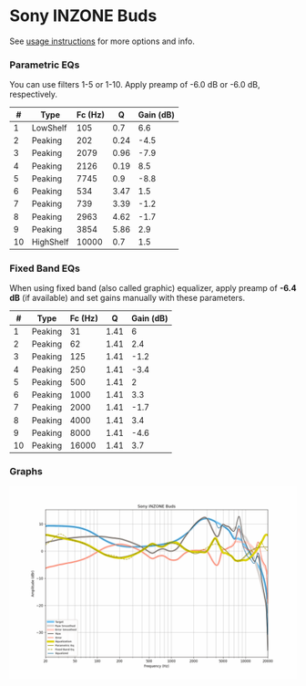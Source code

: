 # Sony INZONE Buds
See [usage instructions](https://github.com/jaakkopasanen/AutoEq#usage) for more options and info.

### Parametric EQs
You can use filters 1-5 or 1-10. Apply preamp of -6.0 dB or -6.0 dB, respectively.

|   # | Type      |   Fc (Hz) |    Q |   Gain (dB) |
|-----|-----------|-----------|------|-------------|
|   1 | LowShelf  |       105 | 0.7  |         6.6 |
|   2 | Peaking   |       202 | 0.24 |        -4.5 |
|   3 | Peaking   |      2079 | 0.96 |        -7.9 |
|   4 | Peaking   |      2126 | 0.19 |         8.5 |
|   5 | Peaking   |      7745 | 0.9  |        -8.8 |
|   6 | Peaking   |       534 | 3.47 |         1.5 |
|   7 | Peaking   |       739 | 3.39 |        -1.2 |
|   8 | Peaking   |      2963 | 4.62 |        -1.7 |
|   9 | Peaking   |      3854 | 5.86 |         2.9 |
|  10 | HighShelf |     10000 | 0.7  |         1.5 |

### Fixed Band EQs
When using fixed band (also called graphic) equalizer, apply preamp of **-6.4 dB** (if available) and set gains manually with these parameters.

|   # | Type    |   Fc (Hz) |    Q |   Gain (dB) |
|-----|---------|-----------|------|-------------|
|   1 | Peaking |        31 | 1.41 |         6   |
|   2 | Peaking |        62 | 1.41 |         2.4 |
|   3 | Peaking |       125 | 1.41 |        -1.2 |
|   4 | Peaking |       250 | 1.41 |        -3.4 |
|   5 | Peaking |       500 | 1.41 |         2   |
|   6 | Peaking |      1000 | 1.41 |         3.3 |
|   7 | Peaking |      2000 | 1.41 |        -1.7 |
|   8 | Peaking |      4000 | 1.41 |         3.4 |
|   9 | Peaking |      8000 | 1.41 |        -4.6 |
|  10 | Peaking |     16000 | 1.41 |         3.7 |

### Graphs
![](./Sony%20INZONE%20Buds.png)
